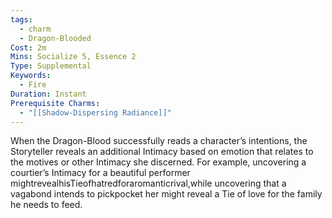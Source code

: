 ```yaml
---
tags:
  - charm
  - Dragon-Blooded
Cost: 2m
Mins: Socialize 5, Essence 2
Type: Supplemental
Keywords:
  - Fire
Duration: Instant
Prerequisite Charms:
  - "[[Shadow-Dispersing Radiance]]"
---
```

When the Dragon-Blood successfully reads a character’s intentions, the Storyteller reveals an additional Intimacy based on emotion that relates to the motives or other Intimacy she discerned. For example, uncovering a courtier’s Intimacy for a beautiful performer mightrevealhisTieofhatredforaromanticrival,while uncovering that a vagabond intends to pickpocket her might reveal a Tie of love for the family he needs to feed.